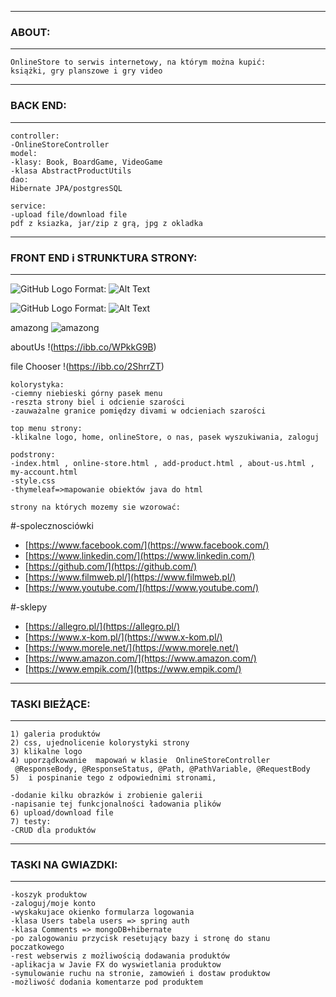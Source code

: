 -------
### ABOUT:
--------
```
OnlineStore to serwis internetowy, na którym można kupić:
książki, gry planszowe i gry video

```
-------
### BACK END:
--------
```
controller:
-OnlineStoreController
model:
-klasy: Book, BoardGame, VideoGame 
-klasa AbstractProductUtils
dao:
Hibernate JPA/postgresSQL

service:
-upload file/download file
pdf z ksiazka, jar/zip z grą, jpg z okladka

```
--------
### FRONT END i STRUNKTURA STRONY:
--------

![GitHub Logo](/images/amazong.png)
Format: ![Alt Text](url)

![GitHub Logo](/images/fileChooser.jpg)
Format: ![Alt Text](url)

amazong
![amazong](https://ibb.co/6YVg6d7)

aboutUs
!(https://ibb.co/WPkkG9B)

file Chooser
!(https://ibb.co/2ShrrZT)


```
kolorystyka:
-ciemny niebieski górny pasek menu
-reszta strony biel i odcienie szarości
-zauważalne granice pomiędzy divami w odcieniach szarości

top menu strony:
-klikalne logo, home, onlineStore, o nas, pasek wyszukiwania, zaloguj

podstrony:
-index.html , online-store.html , add-product.html , about-us.html , my-account.html
-style.css
-thymeleaf=>mapowanie obiektów java do html

strony na których mozemy sie wzorować:
```
#-spolecznosciówki
- [https://www.facebook.com/](https://www.facebook.com/)
- [https://www.linkedin.com/](https://www.linkedin.com/)
- [https://github.com/](https://github.com/)
- [https://www.filmweb.pl/](https://www.filmweb.pl/)
- [https://www.youtube.com/](https://www.youtube.com/)

#-sklepy
- [https://allegro.pl/](https://allegro.pl/)
- [https://www.x-kom.pl/](https://www.x-kom.pl/)
- [https://www.morele.net/](https://www.morele.net/)
- [https://www.amazon.com/](https://www.amazon.com/)
- [https://www.empik.com/](https://www.empik.com/)


-------------
### TASKI BIEŻĄCE:
-------------
```
1) galeria produktów
2) css, ujednolicenie kolorystyki strony
3) klikalne logo
4) uporządkowanie  mapowań w klasie  OnlineStoreController
 @ResponseBody, @ResponseStatus, @Path, @PathVariable, @RequestBody
5)  i pospinanie tego z odpowiednimi stronami,

-dodanie kilku obrazków i zrobienie galerii
-napisanie tej funkcjonalności ładowania plików
6) upload/download file
7) testy: 
-CRUD dla produktów

```
--------------
### TASKI NA GWIAZDKI:
--------------
```
-koszyk produktow
-zaloguj/moje konto
-wyskakujace okienko formularza logowania
-klasa Users tabela users => spring auth
-klasa Comments => mongoDB+hibernate
-po zalogowaniu przycisk resetujący bazy i stronę do stanu poczatkowego
-rest webserwis z możliwością dodawania produktów
-aplikacja w Javie FX do wyswietlania produktow
-symulowanie ruchu na stronie, zamowień i dostaw produktow
-możliwość dodania komentarze pod produktem
```